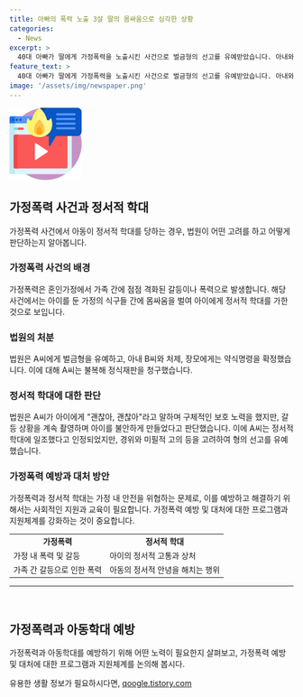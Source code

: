 ```yaml
---
title: 아빠의 폭력 노출 3살 딸의 몸싸움으로 심각한 상황
categories:
  - News
excerpt: >
  40대 아빠가 딸에게 가정폭력을 노출시킨 사건으로 벌금형의 선고를 유예받았습니다. 아내와 가족과의 몸싸움을 당하며 딸을 상처입힌 것으로 알려졌지만, 법원은 정서적 학대의 선고를 유예한 이유를 미필적 고의, 참작할 사유가 있다고 밝혔습니다.벌금형을 불복한 아빠 측은 갈등을 시작시킨 것이 영상촬영이 아니라고 주장했지만, 피해 아동을 분리하지 않은 채 갈등을 악화시켰다며 판결을 지적했습니다. 
feature_text: >
  40대 아빠가 딸에게 가정폭력을 노출시킨 사건으로 벌금형의 선고를 유예받았습니다. 아내와 가족과의 몸싸움을 당하며 딸을 상처입힌 것으로 알려졌지만, 법원은 정서적 학대의 선고를 유예한 이유를 미필적 고의, 참작할 사유가 있다고 밝혔습니다.벌금형을 불복한 아빠 측은 갈등을 시작시킨 것이 영상촬영이 아니라고 주장했지만, 피해 아동을 분리하지 않은 채 갈등을 악화시켰다며 판결을 지적했습니다. 
image: '/assets/img/newspaper.png'
---
```


<p><img src="/assets/img/news.png" alt="rentncar 속보" /></p>

<h2 data-ke-size="size26">가정폭력 사건과 정서적 학대</h2>

<p data-ke-size="size16">가정폭력 사건에서 아동이 정서적 학대를 당하는 경우, 법원이 어떤 고려를 하고 어떻게 판단하는지 알아봅니다.</p>

<h3>가정폭력 사건의 배경</h3>

<p data-ke-size="size16">가정폭력은 혼인가정에서 가족 간에 점점 격화된 갈등이나 폭력으로 발생합니다. 해당 사건에서는 아이를 둔 가정의 식구들 간에 몸싸움을 벌여 아이에게 정서적 학대를 가한 것으로 보입니다.</p>

<h3>법원의 처분</h3>

<p data-ke-size="size16">법원은 A씨에게 벌금형을 유예하고, 아내 B씨와 처제, 장모에게는 약식명령을 확정했습니다. 이에 대해 A씨는 불복해 정식재판을 청구했습니다.</p>

<h3>정서적 학대에 대한 판단</h3>

<p data-ke-size="size16">법원은 A씨가 아이에게 "괜찮아, 괜찮아"라고 말하며 구체적인 보호 노력을 했지만, 갈등 상황을 계속 촬영하며 아이를 불안하게 만들었다고 판단했습니다. 이에 A씨는 정서적 학대에 일조했다고 인정되었지만, 경위와 미필적 고의 등을 고려하여 형의 선고를 유예했습니다.</p>

<h3>가정폭력 예방과 대처 방안</h3>

<p data-ke-size="size16">가정폭력과 정서적 학대는 가정 내 안전을 위협하는 문제로, 이를 예방하고 해결하기 위해서는 사회적인 지원과 교육이 필요합니다. 가정폭력 예방 및 대처에 대한 프로그램과 지원체계를 강화하는 것이 중요합니다.</p>

<table>
    <tr>
        <td style="text-align: center; height: 17px;"><b>가정폭력</b></td>
        <td style="text-align: center; height: 17px;"><b>정서적 학대</b></td>
    </tr>
    <tr>
        <td style="height: 17px;">가정 내 폭력 및 갈등</td>
        <td style="height: 17px;">아이의 정서적 고통과 상처</td>
    </tr>
    <tr>
        <td style="height: 17px;">가족 간 갈등으로 인한 폭력</td>
        <td style="height: 17px;">아동의 정서적 안녕을 해치는 행위</td>
    </tr>
</table>

<hr>

<p data-ke-size="size16">&nbsp;</p>

<h2 data-ke-size="size26">가정폭력과 아동학대 예방</h2>

<p data-ke-size="size16">가정폭력과 아동학대를 예방하기 위해 어떤 노력이 필요한지 살펴보고, 가정폭력 예방 및 대처에 대한 프로그램과 지원체계를 논의해 봅시다.</p>
유용한 생활 정보가 필요하시다면, <a href="https://qoogle.tistory.com" rel="dofollow">qoogle.tistory.com</a>


